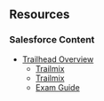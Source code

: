 ## Resources

### Salesforce Content

- [Trailhead Overview](https://trailhead.salesforce.com/credentials/b2bsolutionarchitect)
  - [Trailmix](https://trailhead.salesforce.com/en/users/strailhead/trailmixes/prepare-for-the-salesforce-b-2-b-solution-architect-credential)
  - [Trailmix](https://trailhead.salesforce.com/en/content/learn/trails/study-for-the-b2b-solution-architect-exam)
  - [Exam Guide](https://trailhead.salesforce.com/help?article=Salesforce-Certified-B2B-Solution-Architect-Exam-Guide)